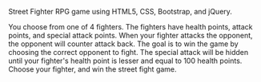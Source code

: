 Street Fighter RPG game using HTML5, CSS, Bootstrap, and jQuery.

You choose from one of 4 fighters. The fighters have health points, attack points, and special attack points. When your fighter attacks the opponent, the opponent will counter attack back. The goal is to win the game by choosing the correct opponent to fight. The special attack will be hidden until your fighter's health point is lesser and equal to 100 health points. Choose your fighter, and win the street fight game.
